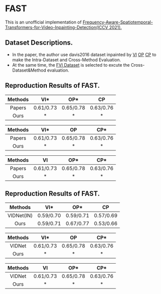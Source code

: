 # FAST
This is an unofficial implementation of [Frequency-Aware-Spatiotemporal-Transformers-for-Video-Inpainting-Detection(ICCV 2021).](https://openaccess.thecvf.com/content/ICCV2021/papers/Yu_Frequency-Aware_Spatiotemporal_Transformers_for_Video_Inpainting_Detection_ICCV_2021_paper.pdf)

## <a name="dataset"></a>Dataset Descriptions.
- In the paper, the author use davis2016 dataset inpainted by [VI](https://github.com/mcahny/Deep-Video-Inpainting)  [OP](https://github.com/seoungwugoh/opn-demo)  [CP](https://github.com/shleecs/Copy-and-Paste-Networks-for-Deep-Video-Inpainting) to make the Intra-Dataset and Cross-Method Evaluation.
- At the same time, the [FVI Dataset](http://arxiv.org/abs/1904.10247) is selected to excute the Cross-Dataset&Method evaluation.

## <a name="reproduction_tables"></a>Reproduction Results of FAST.
  | Methods  | VI*        |  OP*      |  CP        | 
  | :------: | :---:      | :----:    |:---:       | 
  | Papers   | 0.61/0.73  | 0.65/0.78 | 0.63/0.76  | 
  | Ours     | *  | * | *  |

  | Methods  | VI*        |  OP       |  CP*       |
  | :------: | :---:      | :----:    |:---:       | 
  | Papers   | 0.61/0.73  | 0.65/0.78 | 0.63/0.76  |
  | Ours     | *  | * | *  |

  | Methods  |    VI      |  OP*      |  CP*       |
  | :------: | :---:      | :----:    |:---:       |
  | Papers   | 0.61/0.73  | 0.65/0.78 | 0.63/0.76  |
  | Ours     | *  | * | *  |
## <a name="reproduction_tables"></a>Reproduction Results of FAST.
  | Methods  | VI*        |  OP*      |  CP        | 
  | :------: | :---:      | :----:    |:---:       | 
  | VIDNet(IN)   | 0.59/0.70  | 0.59/0.71 | 0.57/0.69  | 
  | Ours     | 0.59/0.71  | 0.67/0.77 | 0.53/0.66  |

  | Methods  | VI*        |  OP       |  CP*       |
  | :------: | :---:      | :----:    |:---:       | 
  | VIDNet   | 0.61/0.73  | 0.65/0.78 | 0.63/0.76  |
  | Ours     | *  | * | *  |

  | Methods  |    VI      |  OP*      |  CP*       |
  | :------: | :---:      | :----:    |:---:       |
  | VIDNet   | 0.61/0.73  | 0.65/0.78 | 0.63/0.76  |
  | Ours     | *  | * | *  |
